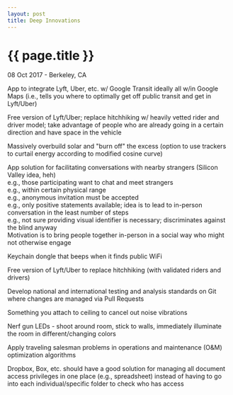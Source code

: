 ```yaml
---
layout: post
title: Deep Innovations
---
```


{{ page.title }}
================

<p class="meta">08 Oct 2017 - Berkeley, CA</p>

App to integrate Lyft, Uber, etc. w/ Google Transit ideally all w/in Google Maps (i.e., tells you where to optimally get off public transit and get in Lyft/Uber)

Free version of Lyft/Uber; replace hitchhiking w/ heavily vetted rider and driver model; take advantage of people who are already going in a certain direction and have space in the vehicle

Massively overbuild solar and "burn off" the excess (option to use trackers to curtail energy according to modified cosine curve)

App solution for facilitating conversations with nearby strangers (Silicon Valley idea, heh)  
e.g., those participating want to chat and meet strangers  
e.g., within certain physical range  
e.g., anonymous invitation must be accepted  
e.g., only positive statements available; idea is to lead to in-person conversation in the least number of steps  
e.g., not sure providing visual identifier is necessary; discriminates against the blind anyway  
Motivation is to bring people together in-person in a social way who might not otherwise engage

Keychain dongle that beeps when it finds public WiFi

Free version of Lyft/Uber to replace hitchhiking (with validated riders and drivers)

Develop national and international testing and analysis standards on Git where changes are managed via Pull Requests

Something you attach to ceiling to cancel out noise vibrations

Nerf gun LEDs - shoot around room, stick to walls, immediately illuminate the room in different/changing colors

Apply traveling salesman problems in operations and maintenance (O&M) optimization algorithms

Dropbox, Box, etc. should have a good solution for managing all document access privileges in one place (e.g., spreadsheet) instead of having to go into each individual/specific folder to check who has access